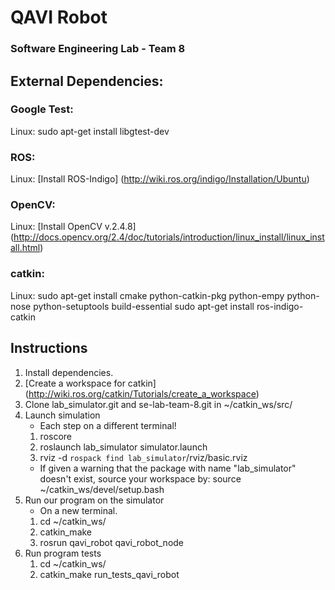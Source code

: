 # QAVI Robot
### Software Engineering Lab - Team 8

## External Dependencies:
### Google Test:
Linux:
    sudo apt-get install libgtest-dev

### ROS:
Linux:
    [Install ROS-Indigo] (http://wiki.ros.org/indigo/Installation/Ubuntu)

### OpenCV:
Linux:
    [Install OpenCV v.2.4.8] (http://docs.opencv.org/2.4/doc/tutorials/introduction/linux_install/linux_install.html)

### catkin:
Linux:
    sudo apt-get install cmake python-catkin-pkg python-empy python-nose python-setuptools build-essential
    sudo apt-get install ros-indigo-catkin

## Instructions
1. Install dependencies.
2. [Create a workspace for catkin] (http://wiki.ros.org/catkin/Tutorials/create_a_workspace)
3. Clone lab_simulator.git and se-lab-team-8.git in ~/catkin_ws/src/
4. Launch simulation
    * Each step on a different terminal!
    1. roscore
    2. roslaunch lab_simulator simulator.launch
    3. rviz -d `rospack find lab_simulator`/rviz/basic.rviz
    * If given a warning that the package with name "lab_simulator" doesn't exist, source your workspace by: source ~/catkin_ws/devel/setup.bash
4. Run our program on the simulator
    * On a new terminal.
    1. cd ~/catkin_ws/
    2. catkin_make
    3. rosrun qavi_robot qavi_robot_node
5. Run program tests
    1. cd ~/catkin_ws/
    2. catkin_make run_tests_qavi_robot

